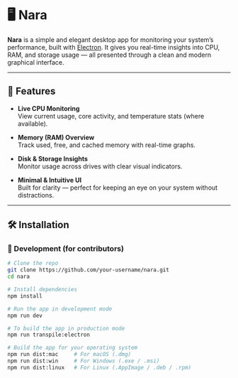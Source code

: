 # 🖥️ Nara

**Nara** is a simple and elegant desktop app for monitoring your system’s performance, built with [Electron](https://www.electronjs.org/). It gives you real-time insights into CPU, RAM, and storage usage — all presented through a clean and modern graphical interface.

---

## 🚀 Features

- **Live CPU Monitoring**  
  View current usage, core activity, and temperature stats (where available).

- **Memory (RAM) Overview**  
  Track used, free, and cached memory with real-time graphs.

- **Disk & Storage Insights**  
  Monitor usage across drives with clear visual indicators.

- **Minimal & Intuitive UI**  
  Built for clarity — perfect for keeping an eye on your system without distractions.

---

## 🛠️ Installation

### 🧪 Development (for contributors)

```bash
# Clone the repo
git clone https://github.com/your-username/nara.git
cd nara

# Install dependencies
npm install

# Run the app in development mode
npm run dev

# To build the app in production mode
npm run transpile:electron

# Build the app for your operating system
npm run dist:mac     # For macOS (.dmg)
npm run dist:win     # For Windows (.exe / .msi)
npm run dist:linux   # For Linux (.AppImage / .deb / .rpm)
